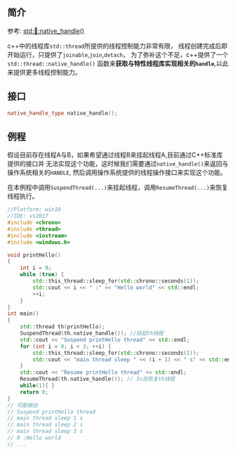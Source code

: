 ## 简介

参考: [std::thread::native_handle()][nativeHandle]

c++中的线程库`std::thread`所提供的线程控制能力非常有限，
线程创建完成后即开始运行，只提供了`joinable`,`join`,`detach`，
为了弥补这个不足，c++提供了一个`std::thread::native_handle()`
函数来**获取与特性线程库实现相关的`handle`**,以此来提供更多线程控制能力。

## 接口

```cpp
native_handle_type native_handle();
```

## 例程

假设目前存在线程A与B，如果希望通过线程B来挂起线程A,目前通过C++标准库提供的接口并
无法实现这个功能，这时候我们需要通过`native_handle()`来返回与操作系统相关的`HANDLE`,
然后调用操作系统提供的线程操作接口来实现这个功能。

在本例程中调用`SuspendThread(...)`来挂起线程，调用`ResumeThread(...)`来恢复线程执行。


```c++
//Platform: win10
//IDE: vs2017
#include <chrono>
#include <thread>
#include <iostream>
#include <windows.h>

void printHello()
{
	int i = 0;
	while (true) {
		std::this_thread::sleep_for(std::chrono::seconds(1));
		std::cout << i << " :" << "Hello world" << std::endl;
		++i;
	}
}
int main()
{
	std::thread th(printHello);
	SuspendThread(th.native_handle()); //挂起th线程
	std::cout << "Suspend printHello thread" << std::endl;
	for (int i = 0; i < 3; ++i) {
		std::this_thread::sleep_for(std::chrono::seconds(1));
		std::cout << "main thread sleep " << (i + 1) << " s" << std::endl;
	}
	std::cout << "Resume printHello thread" << std::endl;
	ResumeThread(th.native_handle()); // 3s后恢复th线程
	while(1){ }
    return 0;
}
// 可能输出
// Suspend printHello thread
// main thread sleep 1 s
// main thread sleep 2 s
// main thread sleep 3 s
// 0 :Hello world
// ...
```


[nativeHandle]:https://en.cppreference.com/w/cpp/thread/thread/native_handle
